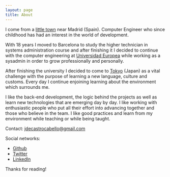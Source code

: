 ```yaml
---
layout: page
title: About
---
```


I come from a [little town](https://en.wikipedia.org/wiki/Colmenar_Viejo) near Madrid (Spain). Computer Engineer who since childhood has had an interest in the world of development.

With 18 years I moved to Barcelona to study the higher technician in systems administration course and after finishing it I decided to continue with the computer engineering at [Universidad Europea](http://universidadeuropea.es/en/) while working as a sysadmin in order to grow professionally and personally.

After finishing the university I decided to come to [Tokyo](https://en.wikipedia.org/wiki/Tokyo) (Japan) as a vital challenge with the purpose of learning a new language, culture and customs. Every day I continue enjoining learning about the environment which surrounds me.

I like the back-end development, the logic behind the projects as well as learn new technologies that are emerging day by day. I like working with enthusiastic people who put all their effort into advancing together and those who believe in the team. I like good practices and learn from my environment while teaching or while being taught.

Contact: [jdecastrocabello@gmail.com](mailto;jdecastrocabello@gmail.com)

Social networks:
  * [Github](https://github.com/jdecastroc)
  * [Twitter](https://twitter.com/jdecastroc)
  * [LinkedIn](https://www.linkedin.com/in/jdecastroc/?locale=en_US)

Thanks for reading!
